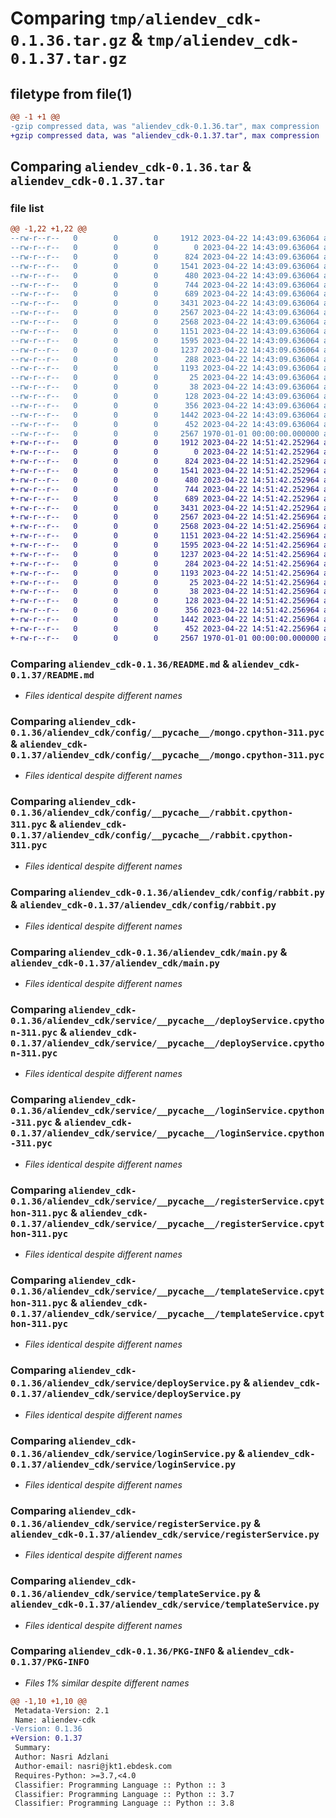 # Comparing `tmp/aliendev_cdk-0.1.36.tar.gz` & `tmp/aliendev_cdk-0.1.37.tar.gz`

## filetype from file(1)

```diff
@@ -1 +1 @@
-gzip compressed data, was "aliendev_cdk-0.1.36.tar", max compression
+gzip compressed data, was "aliendev_cdk-0.1.37.tar", max compression
```

## Comparing `aliendev_cdk-0.1.36.tar` & `aliendev_cdk-0.1.37.tar`

### file list

```diff
@@ -1,22 +1,22 @@
--rw-r--r--   0        0        0     1912 2023-04-22 14:43:09.636064 aliendev_cdk-0.1.36/README.md
--rw-r--r--   0        0        0        0 2023-04-22 14:43:09.636064 aliendev_cdk-0.1.36/aliendev_cdk/__init__.py
--rw-r--r--   0        0        0      824 2023-04-22 14:43:09.636064 aliendev_cdk-0.1.36/aliendev_cdk/config/__pycache__/mongo.cpython-311.pyc
--rw-r--r--   0        0        0     1541 2023-04-22 14:43:09.636064 aliendev_cdk-0.1.36/aliendev_cdk/config/__pycache__/rabbit.cpython-311.pyc
--rw-r--r--   0        0        0      480 2023-04-22 14:43:09.636064 aliendev_cdk-0.1.36/aliendev_cdk/config/mongo.py
--rw-r--r--   0        0        0      744 2023-04-22 14:43:09.636064 aliendev_cdk-0.1.36/aliendev_cdk/config/rabbit.py
--rw-r--r--   0        0        0      689 2023-04-22 14:43:09.636064 aliendev_cdk-0.1.36/aliendev_cdk/main.py
--rw-r--r--   0        0        0     3431 2023-04-22 14:43:09.636064 aliendev_cdk-0.1.36/aliendev_cdk/service/__pycache__/deployService.cpython-311.pyc
--rw-r--r--   0        0        0     2567 2023-04-22 14:43:09.636064 aliendev_cdk-0.1.36/aliendev_cdk/service/__pycache__/loginService.cpython-311.pyc
--rw-r--r--   0        0        0     2568 2023-04-22 14:43:09.636064 aliendev_cdk-0.1.36/aliendev_cdk/service/__pycache__/registerService.cpython-311.pyc
--rw-r--r--   0        0        0     1151 2023-04-22 14:43:09.636064 aliendev_cdk-0.1.36/aliendev_cdk/service/__pycache__/templateService.cpython-311.pyc
--rw-r--r--   0        0        0     1595 2023-04-22 14:43:09.636064 aliendev_cdk-0.1.36/aliendev_cdk/service/deployService.py
--rw-r--r--   0        0        0     1237 2023-04-22 14:43:09.636064 aliendev_cdk-0.1.36/aliendev_cdk/service/loginService.py
--rw-r--r--   0        0        0      288 2023-04-22 14:43:09.636064 aliendev_cdk-0.1.36/aliendev_cdk/service/logoutService.py
--rw-r--r--   0        0        0     1193 2023-04-22 14:43:09.636064 aliendev_cdk-0.1.36/aliendev_cdk/service/registerService.py
--rw-r--r--   0        0        0       25 2023-04-22 14:43:09.636064 aliendev_cdk-0.1.36/aliendev_cdk/service/template/README.md
--rw-r--r--   0        0        0       38 2023-04-22 14:43:09.636064 aliendev_cdk-0.1.36/aliendev_cdk/service/template/helper/test_get.py
--rw-r--r--   0        0        0      128 2023-04-22 14:43:09.636064 aliendev_cdk-0.1.36/aliendev_cdk/service/template/helper/test_post.py
--rw-r--r--   0        0        0      356 2023-04-22 14:43:09.636064 aliendev_cdk-0.1.36/aliendev_cdk/service/template/lib/stack.py
--rw-r--r--   0        0        0     1442 2023-04-22 14:43:09.636064 aliendev_cdk-0.1.36/aliendev_cdk/service/templateService.py
--rw-r--r--   0        0        0      452 2023-04-22 14:43:09.636064 aliendev_cdk-0.1.36/pyproject.toml
--rw-r--r--   0        0        0     2567 1970-01-01 00:00:00.000000 aliendev_cdk-0.1.36/PKG-INFO
+-rw-r--r--   0        0        0     1912 2023-04-22 14:51:42.252964 aliendev_cdk-0.1.37/README.md
+-rw-r--r--   0        0        0        0 2023-04-22 14:51:42.252964 aliendev_cdk-0.1.37/aliendev_cdk/__init__.py
+-rw-r--r--   0        0        0      824 2023-04-22 14:51:42.252964 aliendev_cdk-0.1.37/aliendev_cdk/config/__pycache__/mongo.cpython-311.pyc
+-rw-r--r--   0        0        0     1541 2023-04-22 14:51:42.252964 aliendev_cdk-0.1.37/aliendev_cdk/config/__pycache__/rabbit.cpython-311.pyc
+-rw-r--r--   0        0        0      480 2023-04-22 14:51:42.252964 aliendev_cdk-0.1.37/aliendev_cdk/config/mongo.py
+-rw-r--r--   0        0        0      744 2023-04-22 14:51:42.252964 aliendev_cdk-0.1.37/aliendev_cdk/config/rabbit.py
+-rw-r--r--   0        0        0      689 2023-04-22 14:51:42.252964 aliendev_cdk-0.1.37/aliendev_cdk/main.py
+-rw-r--r--   0        0        0     3431 2023-04-22 14:51:42.252964 aliendev_cdk-0.1.37/aliendev_cdk/service/__pycache__/deployService.cpython-311.pyc
+-rw-r--r--   0        0        0     2567 2023-04-22 14:51:42.256964 aliendev_cdk-0.1.37/aliendev_cdk/service/__pycache__/loginService.cpython-311.pyc
+-rw-r--r--   0        0        0     2568 2023-04-22 14:51:42.256964 aliendev_cdk-0.1.37/aliendev_cdk/service/__pycache__/registerService.cpython-311.pyc
+-rw-r--r--   0        0        0     1151 2023-04-22 14:51:42.256964 aliendev_cdk-0.1.37/aliendev_cdk/service/__pycache__/templateService.cpython-311.pyc
+-rw-r--r--   0        0        0     1595 2023-04-22 14:51:42.256964 aliendev_cdk-0.1.37/aliendev_cdk/service/deployService.py
+-rw-r--r--   0        0        0     1237 2023-04-22 14:51:42.256964 aliendev_cdk-0.1.37/aliendev_cdk/service/loginService.py
+-rw-r--r--   0        0        0      284 2023-04-22 14:51:42.256964 aliendev_cdk-0.1.37/aliendev_cdk/service/logoutService.py
+-rw-r--r--   0        0        0     1193 2023-04-22 14:51:42.256964 aliendev_cdk-0.1.37/aliendev_cdk/service/registerService.py
+-rw-r--r--   0        0        0       25 2023-04-22 14:51:42.256964 aliendev_cdk-0.1.37/aliendev_cdk/service/template/README.md
+-rw-r--r--   0        0        0       38 2023-04-22 14:51:42.256964 aliendev_cdk-0.1.37/aliendev_cdk/service/template/helper/test_get.py
+-rw-r--r--   0        0        0      128 2023-04-22 14:51:42.256964 aliendev_cdk-0.1.37/aliendev_cdk/service/template/helper/test_post.py
+-rw-r--r--   0        0        0      356 2023-04-22 14:51:42.256964 aliendev_cdk-0.1.37/aliendev_cdk/service/template/lib/stack.py
+-rw-r--r--   0        0        0     1442 2023-04-22 14:51:42.256964 aliendev_cdk-0.1.37/aliendev_cdk/service/templateService.py
+-rw-r--r--   0        0        0      452 2023-04-22 14:51:42.256964 aliendev_cdk-0.1.37/pyproject.toml
+-rw-r--r--   0        0        0     2567 1970-01-01 00:00:00.000000 aliendev_cdk-0.1.37/PKG-INFO
```

### Comparing `aliendev_cdk-0.1.36/README.md` & `aliendev_cdk-0.1.37/README.md`

 * *Files identical despite different names*

### Comparing `aliendev_cdk-0.1.36/aliendev_cdk/config/__pycache__/mongo.cpython-311.pyc` & `aliendev_cdk-0.1.37/aliendev_cdk/config/__pycache__/mongo.cpython-311.pyc`

 * *Files identical despite different names*

### Comparing `aliendev_cdk-0.1.36/aliendev_cdk/config/__pycache__/rabbit.cpython-311.pyc` & `aliendev_cdk-0.1.37/aliendev_cdk/config/__pycache__/rabbit.cpython-311.pyc`

 * *Files identical despite different names*

### Comparing `aliendev_cdk-0.1.36/aliendev_cdk/config/rabbit.py` & `aliendev_cdk-0.1.37/aliendev_cdk/config/rabbit.py`

 * *Files identical despite different names*

### Comparing `aliendev_cdk-0.1.36/aliendev_cdk/main.py` & `aliendev_cdk-0.1.37/aliendev_cdk/main.py`

 * *Files identical despite different names*

### Comparing `aliendev_cdk-0.1.36/aliendev_cdk/service/__pycache__/deployService.cpython-311.pyc` & `aliendev_cdk-0.1.37/aliendev_cdk/service/__pycache__/deployService.cpython-311.pyc`

 * *Files identical despite different names*

### Comparing `aliendev_cdk-0.1.36/aliendev_cdk/service/__pycache__/loginService.cpython-311.pyc` & `aliendev_cdk-0.1.37/aliendev_cdk/service/__pycache__/loginService.cpython-311.pyc`

 * *Files identical despite different names*

### Comparing `aliendev_cdk-0.1.36/aliendev_cdk/service/__pycache__/registerService.cpython-311.pyc` & `aliendev_cdk-0.1.37/aliendev_cdk/service/__pycache__/registerService.cpython-311.pyc`

 * *Files identical despite different names*

### Comparing `aliendev_cdk-0.1.36/aliendev_cdk/service/__pycache__/templateService.cpython-311.pyc` & `aliendev_cdk-0.1.37/aliendev_cdk/service/__pycache__/templateService.cpython-311.pyc`

 * *Files identical despite different names*

### Comparing `aliendev_cdk-0.1.36/aliendev_cdk/service/deployService.py` & `aliendev_cdk-0.1.37/aliendev_cdk/service/deployService.py`

 * *Files identical despite different names*

### Comparing `aliendev_cdk-0.1.36/aliendev_cdk/service/loginService.py` & `aliendev_cdk-0.1.37/aliendev_cdk/service/loginService.py`

 * *Files identical despite different names*

### Comparing `aliendev_cdk-0.1.36/aliendev_cdk/service/registerService.py` & `aliendev_cdk-0.1.37/aliendev_cdk/service/registerService.py`

 * *Files identical despite different names*

### Comparing `aliendev_cdk-0.1.36/aliendev_cdk/service/templateService.py` & `aliendev_cdk-0.1.37/aliendev_cdk/service/templateService.py`

 * *Files identical despite different names*

### Comparing `aliendev_cdk-0.1.36/PKG-INFO` & `aliendev_cdk-0.1.37/PKG-INFO`

 * *Files 1% similar despite different names*

```diff
@@ -1,10 +1,10 @@
 Metadata-Version: 2.1
 Name: aliendev-cdk
-Version: 0.1.36
+Version: 0.1.37
 Summary: 
 Author: Nasri Adzlani
 Author-email: nasri@jkt1.ebdesk.com
 Requires-Python: >=3.7,<4.0
 Classifier: Programming Language :: Python :: 3
 Classifier: Programming Language :: Python :: 3.7
 Classifier: Programming Language :: Python :: 3.8
```

